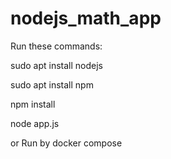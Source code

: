 # nodejs_math_app

Run these commands:

sudo apt install nodejs

sudo apt install npm

npm install

node app.js

or Run by docker compose
